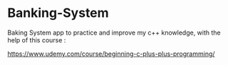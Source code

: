 # Banking-System
Baking System app to practice and improve my c++ knowledge, with the help of this course :

https://www.udemy.com/course/beginning-c-plus-plus-programming/



